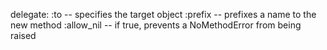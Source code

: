 delegate: 
 :to  -- specifies the target object 
 :prefix -- prefixes a name to the new method
 :allow_nil -- if true, prevents a NoMethodError from being raised 